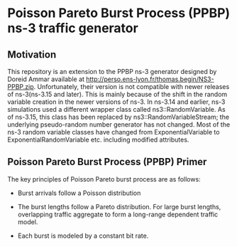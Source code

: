 # Poisson Pareto Burst Process (PPBP) ns-3 traffic generator

## Motivation
This repository is an extension to the PPBP ns-3 generator designed by Doreid Ammar available at http://perso.ens-lyon.fr/thomas.begin/NS3-PPBP.zip. Unfortunately, their version is not compatible with newer releases of ns-3(ns-3.15 and later). This is mainly because of the shift in the random variable creation in the newer versions of ns-3. In ns-3.14 and earlier, ns-3 simulations used a different wrapper class called ns3::RandomVariable. As of ns-3.15, this class has been replaced by ns3::RandomVariableStream; the underlying pseudo-random number generator has not changed. Most of the ns-3 random variable classes have changed from ExponentialVariable to ExponentialRandomVariable etc. including modified attributes.

## Poisson Pareto Burst Process (PPBP) Primer

The key principles of Poisson Pareto burst process are as follows:

- Burst arrivals follow a Poisson distribution

- The burst lengths follow a Pareto distribution. For large burst lengths, overlapping traffic aggregate to form a long-range dependent traffic model.

- Each burst is modeled by  a constant bit rate.


